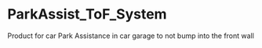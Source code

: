 # ParkAssist_ToF_System
Product for car Park Assistance in  car garage to not bump into the front wall
